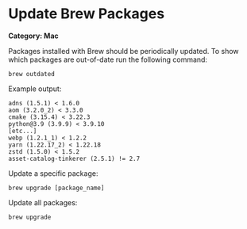 # Update Brew Packages

__Category: Mac__

Packages installed with Brew should be periodically updated. To show which packages are out-of-date run the following command:

```shell
brew outdated
```

Example output:

```
adns (1.5.1) < 1.6.0
aom (3.2.0_2) < 3.3.0
cmake (3.15.4) < 3.22.3
python@3.9 (3.9.9) < 3.9.10
[etc...]
webp (1.2.1_1) < 1.2.2
yarn (1.22.17_2) < 1.22.18
zstd (1.5.0) < 1.5.2
asset-catalog-tinkerer (2.5.1) != 2.7
```

Update a specific package:

```shell
brew upgrade [package_name]
```

Update all packages:

```shell
brew upgrade
```

